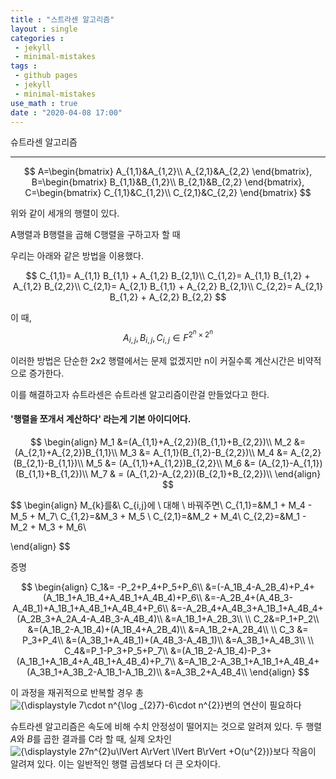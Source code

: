```yaml
---
title : "스트라센 알고리즘"
layout : single
categories : 
 - jekyll
 - minimal-mistakes
tags :
 - github pages
 - jekyll
 - minimal-mistakes
use_math : true
date : "2020-04-08 17:00"
---
```


슈트라센 알고리즘

---

$$
A=\begin{bmatrix}
A_{1,1}&A_{1,2}\\
A_{2,1}&A_{2,2}
\end{bmatrix},
B=\begin{bmatrix}
B_{1,1}&B_{1,2}\\
B_{2,1}&B_{2,2}
\end{bmatrix},
 C=\begin{bmatrix}
C_{1,1}&C_{1,2}\\
C_{2,1}&C_{2,2}
\end{bmatrix}
$$

위와 같이 세개의 행렬이 있다.

A행렬과 B행렬을 곱해 C행렬을 구하고자 할 때 

우리는 아래와 같은 방법을 이용했다.


$$
C_{1,1}= A_{1,1} B_{1,1} + A_{1,2} B_{2,1}\\
C_{1,2}= A_{1,1} B_{1,2} + A_{1,2} B_{2,2}\\
C_{2,1}= A_{2,1} B_{1,1} + A_{2,2} B_{2,1}\\
C_{2,2}= A_{2,1} B_{1,2} + A_{2,2} B_{2,2}
$$

이 때,
$$
A_{i,j},B_{i,j},C_{i,j}\in F^{2^n\times2^n}
$$


이러한 방법은 단순한 2x2 행렬에서는 문제 없겠지만 n이 커질수록 계산시간은 비약적으로 증가한다.

이를 해결하고자 슈트라센은 슈트라센 알고리즘이란걸 만들었다고 한다.

#### '행렬을 쪼개서 계산하다' 라는게 기본 아이디어다.





$$
\begin{align}
M_1 &=(A_{1,1}+A_{2,2})(B_{1,1}+B_{2,2})\\
M_2 &= (A_{2,1}+A_{2,2})B_{1,1}\\
M_3 &= A_{1,1}(B_{1,2}-B_{2,2})\\
M_4 &= A_{2,2}(B_{2,1}-B_{1,1})\\
M_5 &= (A_{1,1}+A_{1,2})B_{2,2}\\
M_6 &= (A_{2,1}-A_{1,1})(B_{1,1}+B_{1,2})\\
M_7 & = (A_{1,2}-A_{2,2})(B_{2,1}+B_{2,2})\\
\end{align}
$$



$$
\begin{align}
M_{k}를&\ C_{i,j}에 \ 대해 \ 바꿔주면\\
C_{1,1}=&M_1 + M_4 - M_5 + M_7\\
C_{1,2}=&M_3 + M_5 \\
C_{2,1}=&M_2 + M_4\\
C_{2,2}=&M_1 - M_2 + M_3 + M_6\\

\end{align}
$$





증명

$$
\begin{align}
C_1&= -P_2+P_4+P_5+P_6\\
&=(-A_1B_4-A_2B_4)+P_4+(A_1B_1+A_1B_4+A_4B_1+A_4B_4)+P_6\\
&=-A_2B_4+(A_4B_3-A_4B_1)+A_1B_1+A_4B_1+A_4B_4+P_6\\
&=-A_2B_4+A_4B_3+A_1B_1+A_4B_4+(A_2B_3+A_2A_4-A_4B_3-A_4B_4)\\
&=A_1B_1+A_2B_3\\
\\
C_2&=P_1+P_2\\
&=(A_1B_2-A_1B_4)+(A_1B_4+A_2B_4)\\
&=A_1B_2+A_2B_4\\
\\
C_3 &= P_3+P_4\\
&=(A_3B_1+A_4B_1)+(A_4B_3-A_4B_1)\\
&=A_3B_1+A_4B_3\\
\\
C_4&=P_1-P_3+P_5+P_7\\
&=(A_1B_2-A_1B_4)-P_3+(A_1B_1+A_1B_4+A_4B_1+A_4B_4)+P_7\\
&=A_1B_2-A_3B_1+A_1B_1+A_4B_4+(A_3B_1+A_3B_2-A_1B_1-A_1B_2)\\
&=A_3B_2+A_4B_4\\
\end{align}
$$

이 과정을 재귀적으로 반복할 경우 총 ![{\displaystyle 7\cdot n^{\log _{2}7}-6\cdot n^{2}}](https://wikimedia.org/api/rest_v1/media/math/render/svg/586e85e6ba93daf1db18e144da90a79af278e9a9)번의 연산이 필요하다

슈트라센 알고리즘은 속도에 비해 수치 안정성이 떨어지는 것으로 알려져 있다. 두 행렬 *A*와 *B*를 곱한 결과를 C라 할 때, 실제 오차인 ![{\displaystyle 27n^{2}u\lVert A\rVert \lVert B\rVert +O(u^{2})}](https://wikimedia.org/api/rest_v1/media/math/render/svg/892fed34761231c6ae447382f89caa717b376a46)보다 작음이 알려져 있다. 이는 일반적인 행렬 곱셈보다 더 큰 오차이다.